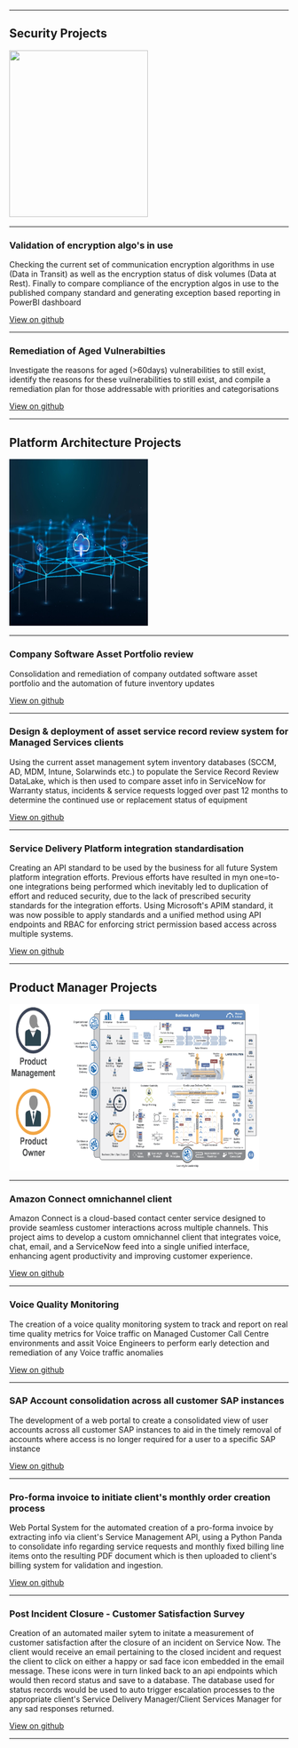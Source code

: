 

---

## Security Projects

<img src="images/cybersecurity-design.jpg?raw=true" width=250 height=300/>

---

### Validation of encryption algo's in use

Checking the current set of communication encryption algorithms in use (Data in Transit) as well as the encryption status of disk volumes (Data at Rest). Finally to compare compliance of the encryption algos in use to the published company standard and generating exception based reporting in PowerBI dashboard

[View on github](https://rengro46.github.io/encryption-algos/)

---

### Remediation of Aged Vulnerabilties

Investigate the reasons for aged (>60days) vulnerabilities to still exist, identify the reasons for these vuilnerabilities to still exist, and compile a remediation plan for those addressable with priorities and categorisations

[View on github](https://rengro46.github.io/aged-vulnerabilities/)

---

## Platform Architecture Projects

<img src="images/platform-architecture.jpg?raw=true" width=250 height=300/>

---

### Company Software Asset Portfolio review

Consolidation and remediation of company outdated software asset portfolio and the automation of future inventory updates

[View on github](https://rengro46.github.io/software-review/)

---

###  Design & deployment of asset service record review system for Managed Services clients

Using the current asset management sytem inventory databases (SCCM, AD, MDM, Intune, Solarwinds etc.) to populate the Service Record Review DataLake, which is then used to compare asset info in ServiceNow for Warranty status, incidents & service requests logged over past 12 months to determine the continued use or replacement status of equipment 

[View on github](https://rengro46.github.io/CMS/)

---

### Service Delivery Platform integration standardisation

Creating an API standard to be used by the business for all future System platform integration efforts. Previous efforts have resulted in myn one=to-one integrations being performed which inevitably led to duplication of effort and reduced security, due to the lack of prescribed security standards for the integration efforts. Using Microsoft's APIM standard, it was now possible to apply standards and a unified method using API endpoints and RBAC for enforcing strict permission based access across multiple systems.

[View on github](https://rengro46.github.io/APIM/)

---

## Product Manager Projects

<img src="images/product-management.png?raw=true" width=450 height=300/>

---

### Amazon Connect omnichannel client

Amazon Connect is a cloud-based contact center service designed to provide seamless customer interactions across multiple channels. This project aims to develop a custom omnichannel client that integrates voice, chat, email, and a ServiceNow feed into a single unified interface, enhancing agent productivity and improving customer experience.

[View on github](https://rengro46.github.io/omnichannel-client/)

---

### Voice Quality Monitoring

The creation of a voice quality monitoring system to track and report on real time quality metrics for Voice traffic on Managed Customer Call Centre environments and assit Voice Engineers to perform early detection and remediation of any Voice traffic anomalies

[View on github](https://rengro46.github.io/voice-quality/)

---

### SAP Account consolidation across all customer SAP instances

The development of a web portal to create a consolidated view of user accounts across all customer SAP instances to aid in the timely removal of accounts where access is no longer required for a user to a specific SAP instance

[View on github](https://rengro46.github.io/SAP-accounts/)

---

### Pro-forma invoice to initiate client's monthly order creation process 

Web Portal System for the automated creation of a pro-forma invoice by extracting info via client's Service Management API, using a Python Panda to consolidate info regarding service requests and monthly fixed billing line items onto the resulting PDF document which is then uploaded to client's billing system for validation and ingestion. 

[View on github](https://rengro46.github.io/proforma-invoice/)


---

### Post Incident Closure - Customer Satisfaction Survey

Creation of an automated mailer sytem to initate a measurement of customer satisfaction after the closure of an incident on Service Now. The client would receive an email pertaining to the closed incident and request the client to click on either a happy or sad face icon embedded in the email message. These icons were in turn linked back to an api endpoints which would then record status and save to a database. The database used for status records would be used to auto trigger escalation processes to the appropriate client's Service Delivery Manager/Client Services Manager for any sad responses returned. 

[View on github](https://rengro46.github.io/CSS/)

---

<p style="font-size:11px"></p>
<!-- Remove above link if you don't want to attibute -->
